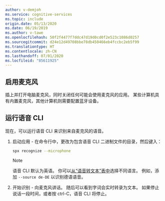 ```yaml
---
author: v-demjoh
ms.service: cognitive-services
ms.topic: include
origin.date: 05/13/2020
ms.date: 06/19/2019
ms.author: v-tawe
ms.openlocfilehash: 50f2f4477f7ddc47d19d0cd0f2e523c1086d0257
ms.sourcegitcommit: d24e12d49708bbe78db450466eb4fccbc2eb5f99
ms.translationtype: HT
ms.contentlocale: zh-CN
ms.lasthandoff: 07/01/2020
ms.locfileid: "85611925"
---
```

## <a name="enable-microphone"></a>启用麦克风

插上并打开电脑麦克风，同时关闭任何可能会使用麦克风的应用。 某些计算机具有内置麦克风，其他计算机则需要配置蓝牙设备。

## <a name="run-the-speech-cli"></a>运行语音 CLI

现在，可以运行语音 CLI 来识别来自麦克风的语音。

1. 启动应用 - 在命令行中，更改为包含语音 CLI 二进制文件的目录，然后键入：
    ```bash
    spx recognize --microphone
    ```

    > [!NOTE]
    > 语音 CLI 默认为英语。 你可以[从“语音转文本”表中](../../../../language-support.md)选择不同语言。
    > 例如，添加 `--source de-DE` 以识别德语语音。

2. 开始识别 - 向麦克风讲话。 随后可以看到字词会实时转录为文本。 如果停止说话一段时间，或者按 ctrl-C，语音 CLI 将停止。
